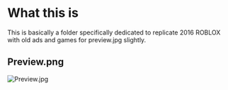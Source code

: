# What this is
This is basically a folder specifically dedicated to replicate 2016 ROBLOX with old ads and games for preview.jpg slightly.

## Preview.png
![Preview.jpg](https://github.com/anthony1x6000/ROBLOX2016stylus/blob/main/images/2016_stuff/preview.png?raw=true)
